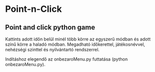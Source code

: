# Point-n-Click
Point and click python game
---------------------------
Kattints adott időn belül minél több körre az egyszerű módban és adott színű körre a haladó módban.
Megadható időkerettel, játékosnévvel, nehézségi szinttel és nyilvántartó rendszerrel.

Indításhoz elegendő az onbezaroMenu.py futtatása (python onbezaroMenu.py).
